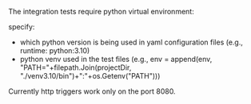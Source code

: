 The integration tests require python virtual environment:

specify:
 - which python version is being used in yaml configuration files (e.g., runtime: python:3.10)
 - python venv used in the test files (e.g., env = append(env, "PATH="+filepath.Join(projectDir, "./venv3.10/bin")+":"+os.Getenv("PATH")))


Currently http triggers work only on the port 8080.